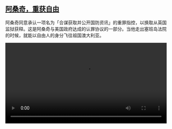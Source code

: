 <!--1719667025000-->
[阿桑奇，重获自由](https://www.dw.com/zh/%E9%98%BF%E6%A1%91%E5%A5%87%EF%BC%8C%E9%87%8D%E8%8E%B7%E8%87%AA%E7%94%B1/a-69483621)
------

<p>阿桑奇同意承认一项名为「合谋获取并公开国防资讯」的重罪指控，以换取从英国监狱获释。这是阿桑奇与美国政府达成的认罪协议的一部分。当他走出塞班岛法院的时候，就能以自由人的身分飞往祖国澳大利亚。</small></p><video src="https://tvdownloaddw-a.akamaihd.net/Events/mp4/vdt_zh/2024/dwvgchi240626_assangep_01smw_AVC_1280x720.mp4" controls style="width:100%"></video>
